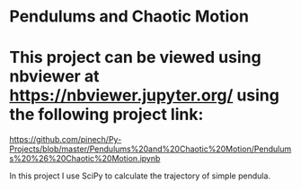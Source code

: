# Pendulums and Chaotic Motion
# This project can be viewed using nbviewer at https://nbviewer.jupyter.org/ using the following project link: 
https://github.com/pinech/Py-Projects/blob/master/Pendulums%20and%20Chaotic%20Motion/Pendulums%20%26%20Chaotic%20Motion.ipynb 


In this project I use SciPy to calculate the trajectory of simple pendula.
